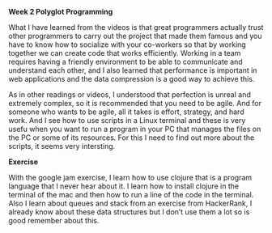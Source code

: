 **Week 2 Polyglot Programming**

What I have learned from the videos is that great programmers actually trust other programmers to carry out the project that made them famous and you have to know how to socialize with your co-workers so that by working together we can create code that works efficiently. Working in a team requires having a friendly environment to be able to communicate and understand each other, and I also learned that performance is important in web applications and the data compression is a good way to achieve this.

As in other readings or videos, I understood that perfection is unreal and extremely complex, so it is recommended that you need to be agile. And for someone who wants to be agile, all it takes is effort, strategy, and hard work. And I see how to use scripts in a Linux terminal and these is very usefu when you want to run a program in your PC that manages the files on the PC or some of its resources. For this I need to find out more about the scripts, it seems very intersting.

**Exercise**

With the google jam exercise, I learn how to use clojure that is a program language that I never hear about it. I learn how to install clojure in the terminal of the mac and then how to run a line of the code in the terminal. Also I learn about queues and stack from an exercise from HackerRank, I already know about these data structures but I don’t use them a lot so is good remember about this.
